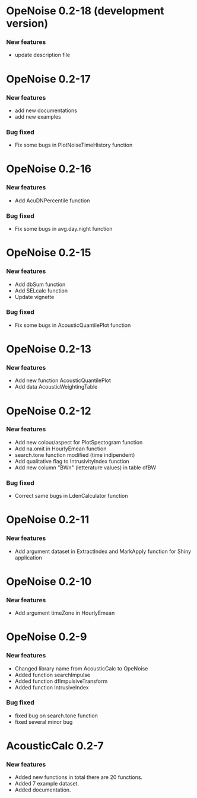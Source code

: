 # OpeNoise 0.2-18 (development version) 

### New features
* update description file

# OpeNoise 0.2-17

### New features
* add new documentations
* add new examples

### Bug fixed
* Fix some bugs in PlotNoiseTimeHistory function

# OpeNoise 0.2-16

### New features
* Add AcuDNPercentile function

### Bug fixed
* Fix some bugs in avg.day.night function


# OpeNoise 0.2-15

### New features
* Add dbSum function
* Add SELcalc function
* Update vignette

### Bug fixed
* Fix some bugs in AcousticQuantilePlot function

# OpeNoise 0.2-13

### New features
* Add new function AcousticQuantilePlot
* Add data AcousticWeightingTable

# OpeNoise 0.2-12

### New features
* Add new colour/aspect for PlotSpectogram function
* Add na.omit in HourlyEmean function
* search.tone function modified (time indipendent)
* Add qualitative flag to IntrusivityIndex function
* Add new column "BWn" (letterature values) in table dfBW

### Bug fixed
* Correct same bugs in LdenCalculator function

# OpeNoise 0.2-11

### New features
* Add argument dataset in ExtractIndex and MarkApply function for Shiny application

# OpeNoise 0.2-10

### New features
* Add argument timeZone in HourlyEmean 

# OpeNoise 0.2-9

### New features
* Changed library name from AcousticCalc to OpeNoise
* Added function searchImpulse
* Added function dfImpulsiveTransform
* Added function IntrusiveIndex

### Bug fixed
* fixed bug on search.tone function
* fixed several minor bug


# AcousticCalc 0.2-7

### New features
* Added new functions in total there are 20 functions.
* Added 7 example dataset.
* Added documentation.
